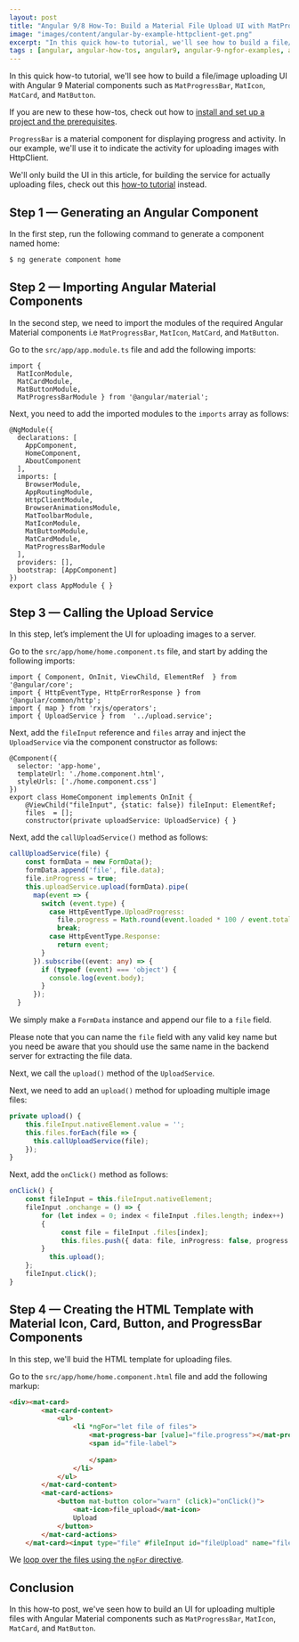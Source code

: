 ```yaml
---
layout: post
title: "Angular 9/8 How-To: Build a Material File Upload UI with MatProgressBar, MatButton , MatIcon and MatCard "
image: "images/content/angular-by-example-httpclient-get.png"
excerpt: "In this quick how-to tutorial, we'll see how to build a file/image uploading UI with Angular 9 Material components such as MatProgressBar, MatIcon, MatCard, and MatButton" 
tags : [angular, angular-how-tos, angular9, angular-9-ngfor-examples, angular-9-material-examples, angular-9-formdata-examples] 
---
```



In this quick how-to tutorial, we'll see how to build a file/image uploading UI with Angular 9 Material components such as `MatProgressBar`, `MatIcon`, `MatCard`, and `MatButton`.

If you are new to these how-tos, check out how to [install and set up a project and the prerequisites](https://www.techiediaries.com/angular-cli-tutorial/).

`ProgressBar` is a material component for displaying progress and activity. In our example, we'll use it to indicate the activity for uploading images with HttpClient. 

We'll only build the UI in this article, for building the service for actually uploading files, check out this [how-to tutorial]() instead.
 
## Step 1 — Generating an Angular Component

In the first step, run the following command to generate a component named home:

```bash
$ ng generate component home
```


## Step 2 — Importing Angular Material Components

In the second step, we need to import the modules of the required Angular Material components i.e `MatProgressBar`, `MatIcon`, `MatCard`, and `MatButton`. 
 
Go to the  `src/app/app.module.ts`  file and add the following imports:

```
import {   
  MatIconModule,  
  MatCardModule,  
  MatButtonModule,  
  MatProgressBarModule } from '@angular/material';
```


Next, you need to add the imported modules to the  `imports`  array as follows:

```
@NgModule({  
  declarations: [  
    AppComponent,  
    HomeComponent,  
    AboutComponent  
  ],  
  imports: [  
    BrowserModule,  
    AppRoutingModule,  
    HttpClientModule,  
    BrowserAnimationsModule,  
    MatToolbarModule,  
    MatIconModule,  
    MatButtonModule,  
    MatCardModule,  
    MatProgressBarModule  
  ],  
  providers: [],  
  bootstrap: [AppComponent]  
})  
export class AppModule { }
```

## Step 3 — Calling the Upload Service 
 
In this step, let’s implement the UI for uploading images to a server.

Go to the  `src/app/home/home.component.ts`  file, and start by adding the following imports:

```
import { Component, OnInit, ViewChild, ElementRef  } from '@angular/core';
import { HttpEventType, HttpErrorResponse } from '@angular/common/http';
import { map } from 'rxjs/operators';  
import { UploadService } from  '../upload.service';
```

Next, add the  `fileInput`  reference and  `files`  array and inject  the `UploadService` via the component constructor  as follows:

```
@Component({  
  selector: 'app-home',  
  templateUrl: './home.component.html',  
  styleUrls: ['./home.component.css']  
})  
export class HomeComponent implements OnInit {
    @ViewChild("fileInput", {static: false}) fileInput: ElementRef;
    files  = [];  
    constructor(private uploadService: UploadService) { }

```

Next, add the  `callUploadService()`  method as follows:

```ts
callUploadService(file) {  
    const formData = new FormData();  
    formData.append('file', file.data);  
    file.inProgress = true;  
    this.uploadService.upload(formData).pipe(  
      map(event => {  
        switch (event.type) {  
          case HttpEventType.UploadProgress:  
            file.progress = Math.round(event.loaded * 100 / event.total);  
            break;  
          case HttpEventType.Response:  
            return event;  
        }  
      }).subscribe((event: any) => {  
        if (typeof (event) === 'object') {  
          console.log(event.body);  
        }  
      });  
  }

```

We simply make a `FormData` instance and append our file to a `file` field. 

Please note that you can name the `file` field with any valid key name but you need be aware that you should use the same name in the backend  server for extracting the file data.

Next, we call the  `upload()`  method of  the `UploadService`.

Next, we need to add an  `upload()`  method for uploading multiple image files:

```ts
private upload() {  
    this.fileInput.nativeElement.value = '';  
    this.files.forEach(file => {  
      this.callUploadService(file);  
    });  
}

```

Next, add the  `onClick()`  method as follows:

```ts
onClick() {  
    const fileInput = this.fileInput.nativeElement;
    fileInput .onchange = () => {  
	    for (let index = 0; index < fileInput .files.length; index++)  
	    {  
		     const file = fileInput .files[index];  
		     this.files.push({ data: file, inProgress: false, progress: 0});  
	    }  
	      this.upload();  
    };  
    fileInput.click();  
}

```

## Step 4  — Creating the HTML Template with Material Icon, Card, Button, and ProgressBar Components

 
In this step, we'll buid the HTML template for uploading files. 

Go to the  `src/app/home/home.component.html`  file and add the following markup:

```html
<div><mat-card>  
        <mat-card-content>  
            <ul>  
                <li *ngFor="let file of files">  
                    <mat-progress-bar [value]="file.progress"></mat-progress-bar>  
                    <span id="file-label">  
                          
                    </span>  
                </li>  
            </ul>  
        </mat-card-content>  
        <mat-card-actions>  
            <button mat-button color="warn" (click)="onClick()">  
                <mat-icon>file_upload</mat-icon>  
                Upload  
            </button>  
        </mat-card-actions>  
    </mat-card><input type="file" #fileInput id="fileUpload" name="fileUpload" multiple="multiple" accept="image/*" style="display:none;" /></div>
```

We [loop over the files using the `ngFor` directive](https://www.techiediaries.com/angular-ngfor/).

## Conclusion

In this how-to post, we've seen how to build an UI for uploading multiple files with Angular Material components such as `MatProgressBar`, `MatIcon`, `MatCard`, and `MatButton`.
